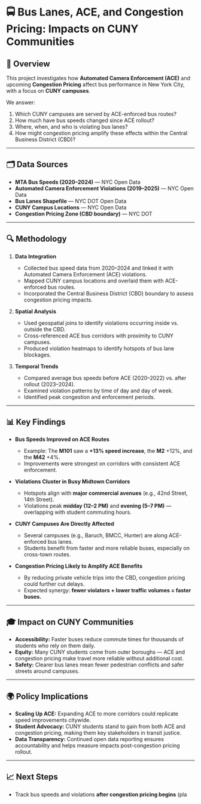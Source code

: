 # 🚍 Bus Lanes, ACE, and Congestion Pricing: Impacts on CUNY Communities

## 📌 Overview
This project investigates how **Automated Camera Enforcement (ACE)** and upcoming **Congestion Pricing** affect bus performance in New York City, with a focus on **CUNY campuses**.

We answer:
1. Which CUNY campuses are served by ACE-enforced bus routes?
2. How much have bus speeds changed since ACE rollout?
3. Where, when, and who is violating bus lanes?
4. How might congestion pricing amplify these effects within the Central Business District (CBD)?

---

## 🗂️ Data Sources
- **MTA Bus Speeds (2020–2024)** — NYC Open Data  
- **Automated Camera Enforcement Violations (2019–2025)** — NYC Open Data  
- **Bus Lanes Shapefile** — NYC DOT Open Data  
- **CUNY Campus Locations** — NYC Open Data  
- **Congestion Pricing Zone (CBD boundary)** — NYC DOT  

---

## 🔍 Methodology
1. **Data Integration**  
   - Collected bus speed data from 2020–2024 and linked it with Automated Camera Enforcement (ACE) violations.  
   - Mapped CUNY campus locations and overlaid them with ACE-enforced bus routes.  
   - Incorporated the Central Business District (CBD) boundary to assess congestion pricing impacts.  

2. **Spatial Analysis**  
   - Used geospatial joins to identify violations occurring inside vs. outside the CBD.  
   - Cross-referenced ACE bus corridors with proximity to CUNY campuses.  
   - Produced violation heatmaps to identify hotspots of bus lane blockages.  

3. **Temporal Trends**  
   - Compared average bus speeds before ACE (2020–2022) vs. after rollout (2023–2024).  
   - Examined violation patterns by time of day and day of week.  
   - Identified peak congestion and enforcement periods.  

---

## 📊 Key Findings
- **Bus Speeds Improved on ACE Routes**  
  - Example: The **M101** saw a **+13% speed increase**, the **M2** +12%, and the **M42** +4%.  
  - Improvements were strongest on corridors with consistent ACE enforcement.  

- **Violations Cluster in Busy Midtown Corridors**  
  - Hotspots align with **major commercial avenues** (e.g., 42nd Street, 14th Street).  
  - Violations peak **midday (12–2 PM)** and **evening (5–7 PM)** — overlapping with student commuting hours.  

- **CUNY Campuses Are Directly Affected**  
  - Several campuses (e.g., Baruch, BMCC, Hunter) are along ACE-enforced bus lanes.  
  - Students benefit from faster and more reliable buses, especially on cross-town routes.  

- **Congestion Pricing Likely to Amplify ACE Benefits**  
  - By reducing private vehicle trips into the CBD, congestion pricing could further cut delays.  
  - Expected synergy: **fewer violators + lower traffic volumes = faster buses.**  

---

## 🎓 Impact on CUNY Communities
- **Accessibility:** Faster buses reduce commute times for thousands of students who rely on them daily.  
- **Equity:** Many CUNY students come from outer boroughs — ACE and congestion pricing make travel more reliable without additional cost.  
- **Safety:** Clearer bus lanes mean fewer pedestrian conflicts and safer streets around campuses.  

---

## 🌍 Policy Implications
- **Scaling Up ACE:** Expanding ACE to more corridors could replicate speed improvements citywide.  
- **Student Advocacy:** CUNY students stand to gain from both ACE and congestion pricing, making them key stakeholders in transit justice.  
- **Data Transparency:** Continued open data reporting ensures accountability and helps measure impacts post-congestion pricing rollout.  

---

## 📈 Next Steps
- Track bus speeds and violations **after congestion pricing begins** (pla
